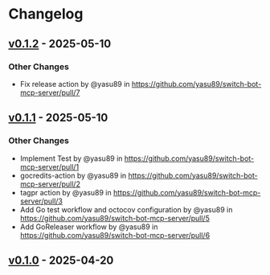 # Changelog

## [v0.1.2](https://github.com/yasu89/switch-bot-mcp-server/compare/v0.1.1...v0.1.2) - 2025-05-10
### Other Changes
- Fix release action by @yasu89 in https://github.com/yasu89/switch-bot-mcp-server/pull/7

## [v0.1.1](https://github.com/yasu89/switch-bot-mcp-server/compare/v0.1.0...v0.1.1) - 2025-05-10
### Other Changes
- Implement Test by @yasu89 in https://github.com/yasu89/switch-bot-mcp-server/pull/1
- gocredits-action by @yasu89 in https://github.com/yasu89/switch-bot-mcp-server/pull/2
- tagpr action by @yasu89 in https://github.com/yasu89/switch-bot-mcp-server/pull/3
- Add Go test workflow and octocov configuration by @yasu89 in https://github.com/yasu89/switch-bot-mcp-server/pull/5
- Add GoReleaser workflow by @yasu89 in https://github.com/yasu89/switch-bot-mcp-server/pull/6

## [v0.1.0](https://github.com/yasu89/switch-bot-mcp-server/commits/v0.1.0) - 2025-04-20
